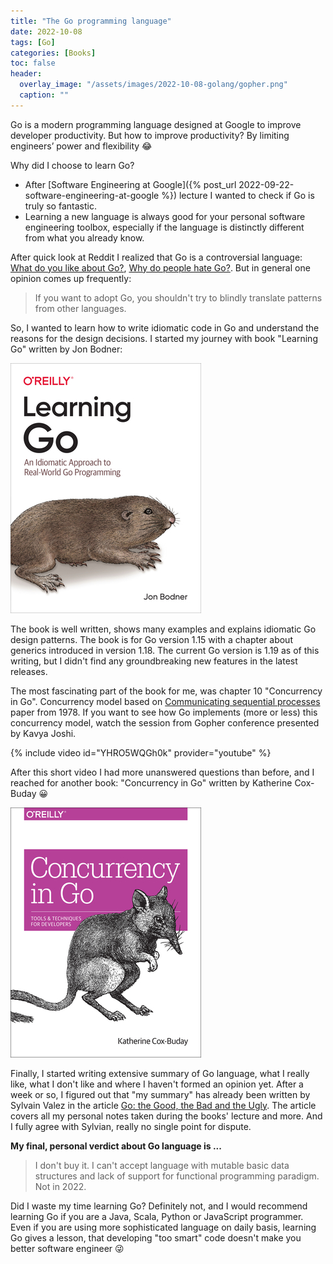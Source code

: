 ```yaml
---
title: "The Go programming language"
date: 2022-10-08
tags: [Go]
categories: [Books]
toc: false
header:
  overlay_image: "/assets/images/2022-10-08-golang/gopher.png"
  caption: ""
---
```


Go is a modern programming language designed at Google to improve developer productivity.
But how to improve productivity?
By limiting engineers’ power and flexibility 😂

Why did I choose to learn Go?

* After [Software Engineering at Google]({% post_url 2022-09-22-software-engineering-at-google %}) lecture
I wanted to check if Go is truly so fantastic.
* Learning a new language is always good for your personal software engineering toolbox,
especially if the language is distinctly different from what you already know.

After quick look at Reddit I realized that Go is a controversial language:
[What do you like about Go?](https://www.reddit.com/r/golang/comments/uzugxy/what_do_you_like_about_go/),
[Why do people hate Go?](https://www.reddit.com/r/golang/comments/mjhf5h/why_people_hate_go/).
But in general one opinion comes up frequently:

> If you want to adopt Go, you shouldn't try to blindly translate patterns from other languages.

So, I wanted to learn how to write idiomatic code in Go and understand the reasons for the design decisions.
I started my journey with book "Learning Go" written by Jon Bodner:

![Learning Go](/assets/images/2022-10-08-golang/learning-go-bookcover.jpg)

The book is well written, shows many examples and explains idiomatic Go design patterns.
The book is for Go version 1.15 with a chapter about generics introduced in version 1.18.
The current Go version is 1.19 as of this writing, but I didn't find any groundbreaking new features in the latest
releases.

The most fascinating part of the book for me, was chapter 10 "Concurrency in Go".
Concurrency model based on
[Communicating sequential processes](https://en.wikipedia.org/wiki/Communicating_sequential_processes) paper from 1978.
If you want to see how Go implements (more or less) this concurrency model, watch the session from Gopher conference
presented by Kavya Joshi.

{% include video id="YHRO5WQGh0k" provider="youtube" %}

After this short video I had more unanswered questions than before, and I reached for
another book: "Concurrency in Go" written by Katherine Cox-Buday 😀

![Concurrency in Go](/assets/images/2022-10-08-golang/concurrency-in-go-bookcover.jpg)

Finally, I started writing extensive summary of Go language, what I really like, what I don't like and
where I haven't formed an opinion yet.
After a week or so, I figured out that "my summary" has already been written by Sylvain Valez in the article
[Go: the Good, the Bad and the Ugly](https://bluxte.net/musings/2018/04/10/go-good-bad-ugly/).
The article covers all my personal notes taken during the books' lecture and more.
And I fully agree with Sylvian, really no single point for dispute.

**My final, personal verdict about Go language is ...**

> I don't buy it.
> I can't accept language with mutable basic data structures and lack of support for functional programming
> paradigm.
> Not in 2022.

Did I waste my time learning Go?
Definitely not, and I would recommend learning Go if you are a Java, Scala, Python or JavaScript programmer.
Even if you are using more sophisticated language on daily basis,
learning Go gives a lesson, that developing "too smart" code doesn't make you better software engineer 😜
